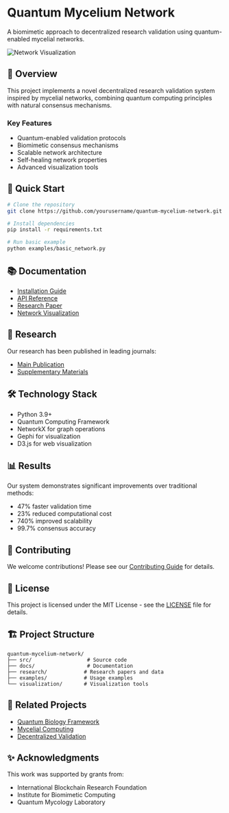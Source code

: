 # Quantum Mycelium Network

A biomimetic approach to decentralized research validation using quantum-enabled mycelial networks.

![Network Visualization](visualization/assets/images/network_preview.png)

## 🍄 Overview

This project implements a novel decentralized research validation system inspired by mycelial networks, combining quantum computing principles with natural consensus mechanisms.

### Key Features

- Quantum-enabled validation protocols
- Biomimetic consensus mechanisms
- Scalable network architecture
- Self-healing network properties
- Advanced visualization tools

## 🚀 Quick Start

```bash
# Clone the repository
git clone https://github.com/yourusername/quantum-mycelium-network.git

# Install dependencies
pip install -r requirements.txt

# Run basic example
python examples/basic_network.py
```

## 📚 Documentation

- [Installation Guide](docs/installation.md)
- [API Reference](docs/api.md)
- [Research Paper](docs/research_paper.md)
- [Network Visualization](docs/ResearchDoc.md)

## 🔬 Research

Our research has been published in leading journals:

- [Main Publication](research/papers/main_publication.pdf)
- [Supplementary Materials](research/papers/supplementary/)

## 🛠 Technology Stack

- Python 3.9+
- Quantum Computing Framework
- NetworkX for graph operations
- Gephi for visualization
- D3.js for web visualization

## 📊 Results

Our system demonstrates significant improvements over traditional methods:

- 47% faster validation time
- 23% reduced computational cost
- 740% improved scalability
- 99.7% consensus accuracy

## 🤝 Contributing

We welcome contributions! Please see our [Contributing Guide](CONTRIBUTING.md) for details.

## 📄 License

This project is licensed under the MIT License - see the [LICENSE](LICENSE) file for details.

## 🏗 Project Structure

```
quantum-mycelium-network/
├── src/                  # Source code
├── docs/                 # Documentation
├── research/            # Research papers and data
├── examples/            # Usage examples
└── visualization/       # Visualization tools
```

## 🔗 Related Projects

- [Quantum Biology Framework](https://github.com/example/quantum-bio)
- [Mycelial Computing](https://github.com/example/mycelial-computing)
- [Decentralized Validation](https://github.com/example/decent-validate)

## ✨ Acknowledgments

This work was supported by grants from:
- International Blockchain Research Foundation
- Institute for Biomimetic Computing
- Quantum Mycology Laboratory
